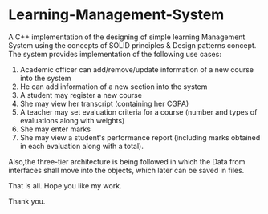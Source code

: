 # Learning-Management-System
A C++ implementation of the designing of simple learning Management System using the concepts of SOLID principles &amp; Design patterns concept.
The system provides implementation of the following use cases:

1) Academic officer can add/remove/update information of a new course into the system
2) He can add information of a new section into the system
3) A student may register a new course
4) She may view her transcript (containing her CGPA)
5) A teacher may set evaluation criteria for a course (number and types of evaluations along with weights)
6) She may enter marks
7) She may view a student's performance report (including marks obtained in each evaluation along with a total).

Also,the three-tier architecture is being followed in which the Data from interfaces shall move into the objects, which later can be saved in files.


That is all. Hope you like my work.

Thank you.
